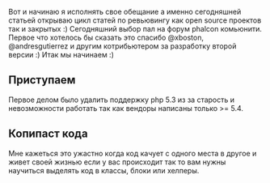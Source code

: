 Вот и начинаю я исполнять свое обещание а именно сегодняшней статьей открываю цикл статей по ревьювингу как open source проектов так и закрытых :) Сегодняшний выбор пал на форум phalcon комьюнити. Первое что хотелось бы сказать
это спасибо @xboston, @andresgutierrez и другим котрибьютером за разработку второй версии :) Итак мы начинаем :)

## Приступаем
Первое делом было удалить поддержку php 5.3 из за старость и невозможности работать так как вендоры написаны только >= 5.4.

## Копипаст кода
Мне кажеться это ужастно когда код качует с одного места в другое и живет своей жизнью если у вас происходит так то вам нужны научиться выделять код в классы, блоки или хелперы.
